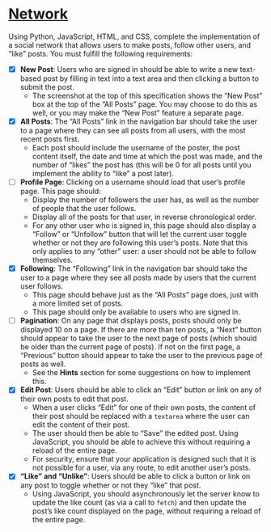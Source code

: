 # [Network](https://cs50.harvard.edu/web/2020/projects/4/network/)


Using Python, JavaScript, HTML, and CSS, complete the implementation of a social network that allows users to make posts, follow other users, and “like” posts. You must fulfill the following requirements:

- [x]  **New Post**: Users who are signed in should be able to write a new text-based post by filling in text into a text area and then clicking a button to submit the post.
    -   The screenshot at the top of this specification shows the “New Post” box at the top of the “All Posts” page. You may choose to do this as well, or you may make the “New Post” feature a separate page.
- [x]  **All Posts**: The “All Posts” link in the navigation bar should take the user to a page where they can see all posts from all users, with the most recent posts first.
    -   Each post should include the username of the poster, the post content itself, the date and time at which the post was made, and the number of “likes” the post has (this will be 0 for all posts until you implement the ability to “like” a post later).
- [ ]  **Profile Page**: Clicking on a username should load that user’s profile page. This page should:
    -   Display the number of followers the user has, as well as the number of people that the user follows.
    -   Display all of the posts for that user, in reverse chronological order.
    -   For any other user who is signed in, this page should also display a “Follow” or “Unfollow” button that will let the current user toggle whether or not they are following this user’s posts. Note that this only applies to any “other” user: a user should not be able to follow themselves.
- [x]  **Following**: The “Following” link in the navigation bar should take the user to a page where they see all posts made by users that the current user follows.
    -   This page should behave just as the “All Posts” page does, just with a more limited set of posts.
    -   This page should only be available to users who are signed in.
- [ ]  **Pagination**: On any page that displays posts, posts should only be displayed 10 on a page. If there are more than ten posts, a “Next” button should appear to take the user to the next page of posts (which should be older than the current page of posts). If not on the first page, a “Previous” button should appear to take the user to the previous page of posts as well.
    -   See the **Hints** section for some suggestions on how to implement this.
- [x]  **Edit Post**: Users should be able to click an “Edit” button or link on any of their own posts to edit that post.
    -   When a user clicks “Edit” for one of their own posts, the content of their post should be replaced with a `textarea` where the user can edit the content of their post.
    -   The user should then be able to “Save” the edited post. Using JavaScript, you should be able to achieve this without requiring a reload of the entire page.
    -   For security, ensure that your application is designed such that it is not possible for a user, via any route, to edit another user’s posts.
- [x]  **“Like” and “Unlike”**: Users should be able to click a button or link on any post to toggle whether or not they “like” that post.
    -   Using JavaScript, you should asynchronously let the server know to update the like count (as via a call to `fetch`) and then update the post’s like count displayed on the page, without requiring a reload of the entire page.
